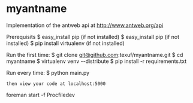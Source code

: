 myantname
==========

Implementation of the antweb api at http://www.antweb.org/api


Prerequisits
    $ easy_install pip (if not installed)
    $ easy_install pip (if not installed)
    $ pip install virtualenv (if not installed)

Run the first time:
    $ git clone git@github.com:texuf/myantname.git
    $ cd myantname
    $ virtualenv venv --distribute
    $ pip install -r requirements.txt

Run every time:
    $ python main.py

    then view your code at localhost:5000



foreman start -f Procfiledev


